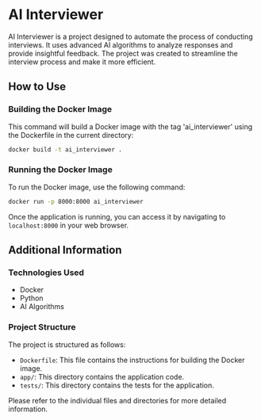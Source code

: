 # AI Interviewer

AI Interviewer is a project designed to automate the process of conducting interviews. It uses advanced AI algorithms to analyze responses and provide insightful feedback. The project was created to streamline the interview process and make it more efficient.

## How to Use

### Building the Docker Image

This command will build a Docker image with the tag 'ai_interviewer' using the Dockerfile in the current directory:

```bash
docker build -t ai_interviewer .
```

### Running the Docker Image

To run the Docker image, use the following command:

```bash
docker run -p 8000:8000 ai_interviewer
```

Once the application is running, you can access it by navigating to `localhost:8000` in your web browser.

## Additional Information

### Technologies Used

- Docker
- Python
- AI Algorithms

### Project Structure

The project is structured as follows:

- `Dockerfile`: This file contains the instructions for building the Docker image.
- `app/`: This directory contains the application code.
- `tests/`: This directory contains the tests for the application.

Please refer to the individual files and directories for more detailed information.
